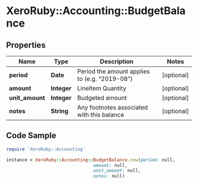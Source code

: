 # XeroRuby::Accounting::BudgetBalance

## Properties

Name | Type | Description | Notes
------------ | ------------- | ------------- | -------------
**period** | **Date** | Period the amount applies to (e.g. “2019-08”) | [optional] 
**amount** | **Integer** | LineItem Quantity | [optional] 
**unit_amount** | **Integer** | Budgeted amount | [optional] 
**notes** | **String** | Any footnotes associated with this balance | [optional] 

## Code Sample

```ruby
require 'XeroRuby::Accounting'

instance = XeroRuby::Accounting::BudgetBalance.new(period: null,
                                 amount: null,
                                 unit_amount: null,
                                 notes: null)
```


